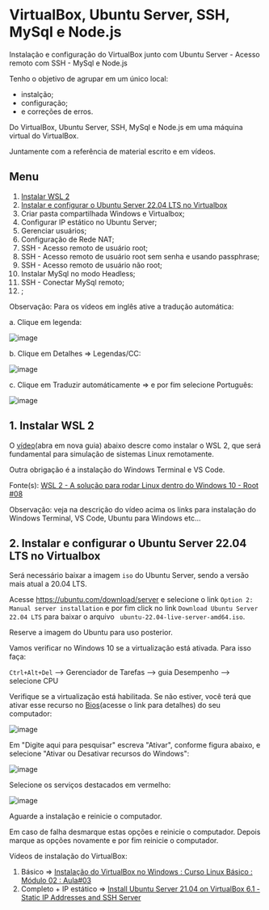 # VirtualBox, Ubuntu Server, SSH, MySql e Node.js
Instalação e configuração do VirtualBox junto com Ubuntu Server - Acesso remoto com SSH - MySql e Node.js

Tenho o objetivo de agrupar em um único local:
* instalção;
* configuração;
* e correções de erros.

Do VirtualBox, Ubuntu Server, SSH, MySql e Node.js em uma máquina virtual do VirtualBox.

Juntamente com a referência de material escrito e em vídeos.

## Menu

1. [Instalar WSL 2](#cap1)
2. [Instalar e configurar o Ubuntu Server 22.04 LTS no Virtualbox](#cap2)
3. Criar pasta compartilhada Windows e Virtualbox;
4. Configurar IP estático no Ubuntu Server;
5. Gerenciar usuários;
6. Configuração de Rede NAT;
7. SSH - Acesso remoto de usuário root;
8. SSH - Acesso remoto de usuário root sem senha e usando passphrase;
9. SSH - Acesso remoto de usuário não root;
10. Instalar MySql no modo Headless;
11. SSH - Conectar MySql remoto;
12. ;

Observação: 
Para os vídeos em inglês ative a tradução automática:

a. Clique em legenda: 

![image](https://user-images.githubusercontent.com/39566289/166954732-76284264-f72c-439c-aaf3-8c4a25c99008.png)

b. Clique em Detalhes => Legendas/CC: 

![image](https://user-images.githubusercontent.com/39566289/167017221-f20a34fd-3991-47f1-8695-4d4bac2b0f88.png)

c. Clique em Traduzir automáticamente => e por fim selecione Português:

![image](https://user-images.githubusercontent.com/39566289/167017693-3f9d9356-c253-437f-9eb7-932fcb93947e.png)


<a id="cap1"></a>
## 1. Instalar WSL 2
O [vídeo](https://www.youtube.com/watch?v=hd6lxt5iVsg&t=580s)(abra em nova guia) abaixo descre como instalar o WSL 2, que será fundamental para simulação de sistemas Linux remotamente.

Outra obrigação é a instalação do Windows Terminal e VS Code.

Fonte(s):
<a id = "link_video1">
[WSL 2 - A solução para rodar Linux dentro do Windows 10 - Root #08](https://www.youtube.com/watch?v=hd6lxt5iVsg&t=580s)

  Observação: veja na descrição do vídeo acima os links para instalação do Windows Terminal, VS Code, Ubuntu para Windows etc...
  

<a id="cap2"></a>
## 2. Instalar e configurar o Ubuntu Server 22.04 LTS no Virtualbox

Será necessário baixar a imagem <code>iso</code> do Ubuntu Server, sendo a versão mais atual a 20.04 LTS.
  
Acesse https://ubuntu.com/download/server e selecione o link <code>Option 2: Manual server installation</code> e por fim click no link 
  <code>Download Ubuntu Server 22.04 LTS</code> para baixar o arquivo <code> ubuntu-22.04-live-server-amd64.iso</code>.
  
Reserve a imagem do Ubuntu para uso posterior.

Vamos verificar no Windows 10 se a virtualização está ativada. Para isso faça:
  
  <code>Ctrl+Alt+Del</code> --> Gerenciador de Tarefas --> guia Desempenho --> selecione CPU
  
  Verifique se a virtualização está habilitada. Se não estiver, você terá que ativar esse recurso no [Bios](https://www.youtube.com/watch?v=yDGdAXGItH0)(acesse o link para detalhes) do seu computador:
  
  ![image](https://user-images.githubusercontent.com/39566289/166926260-0f19631f-8cb5-4be2-9b30-73e55501bf5b.png) 
  

  Em "Digite aqui para pesquisar" escreva "Ativar", conforme figura abaixo, e selecione "Ativar ou Desativar recursos do Windows":
  
  ![image](https://user-images.githubusercontent.com/39566289/166927703-d37ad7b5-38a8-4516-9cef-fee4c706e053.png)

  Selecione os serviços destacados em vermelho:
  
  ![image](https://user-images.githubusercontent.com/39566289/166928302-0cd11c34-136f-4563-a85a-f5195e6eba56.png)

  Aguarde a instalação e reinicie o computador. 
  
  Em caso de falha desmarque estas opções e reinicie o computador. Depois marque as opções novamente e por fim reinicie o computador.

  Vídeos de instalação do VirtualBox:
  1. Básico => [Instalação do VirtualBox no Windows : Curso Linux Básico : Módulo 02 : Aula#03](https://www.youtube.com/watch?v=r66V3hrHyO8&t=18s)
  2. Completo + IP estático => [Install Ubuntu Server 21.04 on VirtualBox 6.1 - Static IP Addresses and SSH Server](https://www.youtube.com/watch?v=zx3bICfe5PY)

